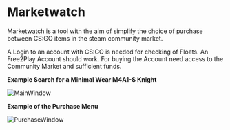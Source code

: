 # Marketwatch
Marketwatch is a tool with the aim of simplify the choice of purchase between CS:GO items in the steam community market.

A Login to an account with CS:GO is needed for checking of Floats. An Free2Play Account should work. For buying the Account need access to the Community Market and sufficient funds.

__Example Search for a Minimal Wear M4A1-S Knight__

![MainWindow](http://marketwatch.mooo.com/Marketwatch/MarketwatchMainEng.png)

__Example of the Purchase Menu__

![PurchaseWindow](http://marketwatch.mooo.com/Marketwatch/MarketwatchPurchaseEng.png)

